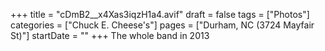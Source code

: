 +++
title = "cDmB2__x4Xas3iqzH1a4.avif"
draft = false
tags = ["Photos"]
categories = ["Chuck E. Cheese's"]
pages = ["Durham, NC (3724 Mayfair St)"]
startDate = ""
+++
The whole band in 2013
